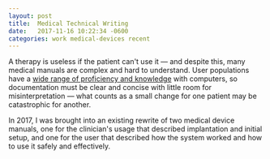 ```yaml
---
layout: post
title:	Medical Technical Writing
date:   2017-11-16 10:22:34 -0600
categories: work medical-devices recent
---
```


A therapy is useless if the patient can't use it — and despite this, many medical manuals are complex and hard to understand. User populations have a [wide range of proficiency and knowledge](https://www.nngroup.com/articles/computer-skill-levels/) with computers, so documentation must be clear and concise with little room for misinterpretation — what counts as a small change for one patient may be catastrophic for another. 

In 2017, I was brought into an existing rewrite of two medical device manuals, one for the clinician's usage that described implantation and initial setup, and one for the user that described how the system worked and how to use it safely and effectively.